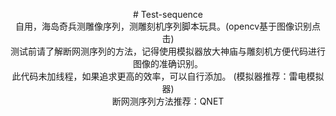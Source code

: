 <p align='center'>
# Test-sequence<br>
自用，海岛奇兵测雕像序列，测雕刻机序列脚本玩具。(opencv基于图像识别点击)<br>
测试前请了解断网测序列的方法，记得使用模拟器放大神庙与雕刻机方便代码进行图像的准确识别。<br>
此代码未加线程，如果追求更高的效率，可以自行添加。
(模拟器推荐：雷电模拟器)<br>
断网测序列方法推荐：QNET
</p>
